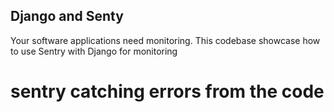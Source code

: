 ## Django and Senty 
Your software applications need monitoring.
This codebase showcase how to use Sentry with Django for monitoring

# sentry catching errors from the code
[](static/img/error.png)
[](static/img/fail_rate.png)